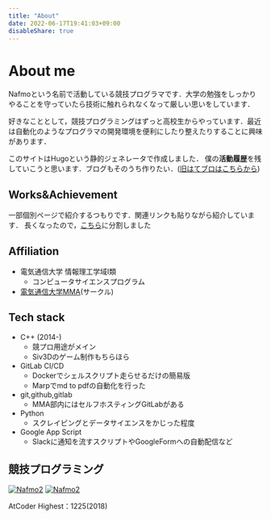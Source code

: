 ```yaml
---
title: "About"
date: 2022-06-17T19:41:03+09:00
disableShare: true
---
```


# About me
Nafmoという名前で活動している競技プログラマです．大学の勉強をしっかりやることを守っていたら技術に触れられなくなって厳しい思いをしています．

好きなこととして，競技プログラミングはずっと高校生からやっています．最近は自動化のようなプログラマの開発環境を便利にしたり整えたりすることに興味があります．

このサイトはHugoという静的ジェネレータで作成しました．
僕の**活動履歴**を残していこうと思います．ブログもそのうち作りたい．([旧はてブロはこちらから](https://nafmo.hatenablog.jp/))

## Works&Achievement
一部個別ページで紹介するつもりです．関連リンクも貼りながら紹介しています．
長くなったので，[こちら](/works)に分割しました

## Affiliation
- 電気通信大学 情報理工学域Ⅰ類
  - コンピュータサイエンスプログラム
- [電気通信大学MMA](https://wiki.mma.club.uec.ac.jp/)(サークル)

## Tech stack
 - C++ (2014-)
   - 競プロ用途がメイン
   - Siv3Dのゲーム制作もちらほら
 - GitLab CI/CD
   - Dockerでシェルスクリプト走らせるだけの簡易版
   - Marpでmd to pdfの自動化を行った
 - git,github,gitlab
   - MMA部内にはセルフホスティングGitLabがある
 - Python
   - スクレイピングとデータサイエンスをかじった程度
 - Google App Script
   - Slackに通知を流すスクリプトやGoogleFormへの自動配信など


## 競技プログラミング

[![Nafmo2](https://img.shields.io/endpoint?url=https%3A%2F%2Fatcoder-badges.now.sh%2Fapi%2Fatcoder%2Fjson%2FNafmo2)](https://atcoder.jp/users/Nafmo2)
[![Nafmo2](https://img.shields.io/endpoint?url=https%3A%2F%2Fatcoder-badges.now.sh%2Fapi%2Fcodeforces%2Fjson%2FNafmo2)](https://codeforces.com/profile/Nafmo2)

AtCoder Highest：1225(2018)
